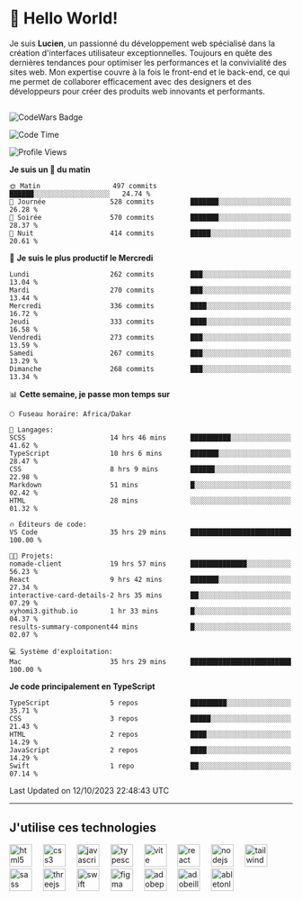 # 👋 Hello World!

Je suis **Lucien**, un passionné du développement web spécialisé dans la création d'interfaces utilisateur exceptionnelles. Toujours en quête des dernières tendances pour optimiser les performances et la convivialité des sites web. Mon expertise couvre à la fois le front-end et le back-end, ce qui me permet de collaborer efficacement avec des designers et des développeurs pour créer des produits web innovants et performants.

##

![CodeWars Badge](https://www.codewars.com/users/xyhomi3/badges/small)

<!--START_SECTION:waka-->
![Code Time](http://img.shields.io/badge/Code%20Time-110%20hrs%2014%20mins-blue)

![Profile Views](http://img.shields.io/badge/Vues%20du%20profil-21-blue)

**Je suis un 🐤 du matin** 

```text
🌞 Matin                  497 commits         ██████░░░░░░░░░░░░░░░░░░░   24.74 % 
🌆 Journée                528 commits         ███████░░░░░░░░░░░░░░░░░░   26.28 % 
🌃 Soirée                 570 commits         ███████░░░░░░░░░░░░░░░░░░   28.37 % 
🌙 Nuit                   414 commits         █████░░░░░░░░░░░░░░░░░░░░   20.61 % 
```
📅 **Je suis le plus productif le Mercredi** 

```text
Lundi                    262 commits         ███░░░░░░░░░░░░░░░░░░░░░░   13.04 % 
Mardi                    270 commits         ███░░░░░░░░░░░░░░░░░░░░░░   13.44 % 
Mercredi                 336 commits         ████░░░░░░░░░░░░░░░░░░░░░   16.72 % 
Jeudi                    333 commits         ████░░░░░░░░░░░░░░░░░░░░░   16.58 % 
Vendredi                 273 commits         ███░░░░░░░░░░░░░░░░░░░░░░   13.59 % 
Samedi                   267 commits         ███░░░░░░░░░░░░░░░░░░░░░░   13.29 % 
Dimanche                 268 commits         ███░░░░░░░░░░░░░░░░░░░░░░   13.34 % 
```


📊 **Cette semaine, je passe mon temps sur** 

```text
🕑︎ Fuseau horaire: Africa/Dakar

💬 Langages: 
SCSS                     14 hrs 46 mins      ██████████░░░░░░░░░░░░░░░   41.62 % 
TypeScript               10 hrs 6 mins       ███████░░░░░░░░░░░░░░░░░░   28.47 % 
CSS                      8 hrs 9 mins        ██████░░░░░░░░░░░░░░░░░░░   22.98 % 
Markdown                 51 mins             █░░░░░░░░░░░░░░░░░░░░░░░░   02.42 % 
HTML                     28 mins             ░░░░░░░░░░░░░░░░░░░░░░░░░   01.32 % 

🔥 Éditeurs de code: 
VS Code                  35 hrs 29 mins      █████████████████████████   100.00 % 

🐱‍💻 Projets: 
nomade-client            19 hrs 57 mins      ██████████████░░░░░░░░░░░   56.23 % 
React                    9 hrs 42 mins       ███████░░░░░░░░░░░░░░░░░░   27.34 % 
interactive-card-details-2 hrs 35 mins       ██░░░░░░░░░░░░░░░░░░░░░░░   07.29 % 
xyhomi3.github.io        1 hr 33 mins        █░░░░░░░░░░░░░░░░░░░░░░░░   04.37 % 
results-summary-component44 mins             █░░░░░░░░░░░░░░░░░░░░░░░░   02.07 % 

💻 Système d'exploitation: 
Mac                      35 hrs 29 mins      █████████████████████████   100.00 % 
```

**Je code principalement en TypeScript** 

```text
TypeScript               5 repos             █████████░░░░░░░░░░░░░░░░   35.71 % 
CSS                      3 repos             █████░░░░░░░░░░░░░░░░░░░░   21.43 % 
HTML                     2 repos             ████░░░░░░░░░░░░░░░░░░░░░   14.29 % 
JavaScript               2 repos             ████░░░░░░░░░░░░░░░░░░░░░   14.29 % 
Swift                    1 repo              ██░░░░░░░░░░░░░░░░░░░░░░░   07.14 % 
```




 Last Updated on 12/10/2023 22:48:43 UTC
<!--END_SECTION:waka-->
---

## J'utilise ces technologies

<div align="left">
  <img src="https://skillicons.dev/icons?i=html" height="40" alt="html5 logo"  />
  <img width="12" />
  <img src="https://skillicons.dev/icons?i=css" height="40" alt="css3 logo"  />
  <img width="12" />
  <img src="https://skillicons.dev/icons?i=js" height="40" alt="javascript logo"  />
  <img width="12" />
  <img src="https://skillicons.dev/icons?i=ts" height="40" alt="typescript logo"  />
  <img width="12" />
  <img src="https://skillicons.dev/icons?i=vite" height="40" alt="vite logo"  />
  <img width="12" />
  <img src="https://skillicons.dev/icons?i=react" height="40" alt="react logo"  />
  <img width="12" />
  <img src="https://cdn.jsdelivr.net/gh/devicons/devicon/icons/nodejs/nodejs-original.svg" height="40" alt="nodejs logo"  />
  <img width="12" />
  <img src="https://skillicons.dev/icons?i=tailwind" height="40" alt="tailwindcss logo"  />
  <img width="12" />
  <img src="https://skillicons.dev/icons?i=sass" height="40" alt="sass logo"  />
  <img width="12" />
  <img src="https://skillicons.dev/icons?i=threejs" height="40" alt="threejs logo"  />
  <img width="12" />
  <img src="https://skillicons.dev/icons?i=swift" height="40" alt="swift logo"  />
  <img width="12" />
  <img src="https://skillicons.dev/icons?i=figma" height="40" alt="figma logo"  />
  <img width="12" />
  <img src="https://skillicons.dev/icons?i=ps" height="40" alt="adobephotoshop logo"  />
  <img width="12" />
  <img src="https://skillicons.dev/icons?i=ai" height="40" alt="adobeillustrator logo"  />
  <img width="12" />
  <img src="https://skillicons.dev/icons?i=ableton" height="40" alt="abletonlive logo"  />
</div>



